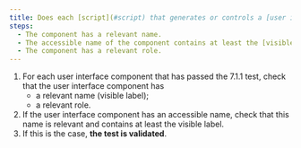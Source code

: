```yaml
---
title: Does each [script](#script) that generates or controls a [user interface component](#composant-d-interface) meet these conditions (excluding special cases)?
steps:
  - The component has a relevant name.
  - The accessible name of the component contains at least the [visible label](#visible-label).
  - The component has a relevant role.
---
```


1. For each user interface component that has passed the 7.1.1 test, check that the user interface component has
   - a relevant name (visible label);
   - a relevant role.
2. If the user interface component has an accessible name, check that this name is relevant and contains at least the visible label.
3. If this is the case, **the test is validated**.
